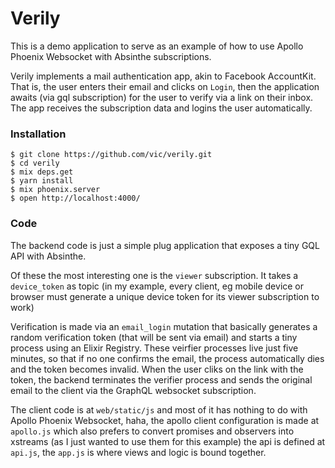 # Verily

This is a demo application to serve as an example of how to use Apollo Phoenix Websocket with Absinthe subscriptions.

Verily implements a mail authentication app, akin to Facebook AccountKit. That is, the user enters
their email and clicks on `Login`, then the application awaits (via gql subscription) for the user
to verify via a link on their inbox. The app receives the subscription data and logins the user automatically.

### Installation

```shell
$ git clone https://github.com/vic/verily.git
$ cd verily
$ mix deps.get
$ yarn install
$ mix phoenix.server
$ open http://localhost:4000/
```

### Code

The backend code is just a simple plug application that exposes a tiny GQL API with Absinthe.

Of these the most interesting one is the `viewer` subscription. It takes a `device_token` as topic 
(in my example, every client, eg mobile device or browser must generate a unique device token for
 its viewer subscription to work) 

Verification is made via an `email_login` mutation that basically generates a random verification
token (that will be sent via email) and starts a tiny process using an Elixir Registry. These 
veirfier processes live just five minutes, so that if no one confirms the email, the process
automatically dies and the token becomes invalid. When the user cliks on the link with the token,
the backend terminates the verifier process and sends the original email to the client via the
GraphQL websocket subscription.

The client code is at `web/static/js` and most of it has nothing to do with 
Apollo Phoenix Websocket, haha, the apollo client configuration
is made at `apollo.js` which also prefers to convert promises and observers into xstreams
(as I just wanted to use them for this example) the api is defined at `api.js`, the `app.js` is
where views and logic is bound together.


